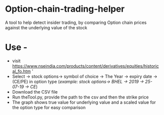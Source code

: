 # Option-chain-trading-helper
A tool to help detect insider trading, by comparing Option chain prices against the underlying value of the stock


# Use - 

- visit https://www.nseindia.com/products/content/derivatives/equities/historical_fo.htm '
- Select -> stock options-> symbol of choice -> The Year -> expiry date -> (CE/PE) in option type  (_example: stock options-> BHEL -> 2019 -> 25-07-19 -> CE_)
- Download the CSV file
- Run theTool.py, provide the path to the csv and then the strike price 
- The graph shows true value for underlying value and a scaled value for the option type for easy comparison

